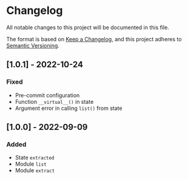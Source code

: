 # Changelog

All notable changes to this project will be documented in this file.

The format is based on [Keep a Changelog](https://keepachangelog.com/en/1.0.0/),
and this project adheres to [Semantic Versioning](https://semver.org/spec/v2.0.0.html).

## [1.0.1] - 2022-10-24
### Fixed
- Pre-commit configuration
- Function `__virtual__()` in state
- Argument error in calling `list()` from state

## [1.0.0] - 2022-09-09

### Added
- State `extracted`
- Module `list`
- Module `extract`
